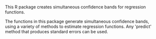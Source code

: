 This R package creates simultaneous confidence bands for regression functions.

The functions in this package generate simultaneous confidence bands, using a
variety of methods to estimate regression functions. Any 'predict' method that
produces standard errors can be used.
